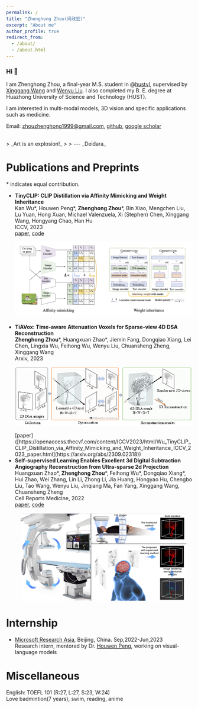 ```yaml
---
permalink: /
title: "Zhenghong Zhou(周政宏)"
excerpt: "About me"
author_profile: true
redirect_from: 
  - /about/
  - /about.html
---
```


### Hi 👋
I am Zhenghong Zhou, a final-year M.S. student in @[hustvl](https://github.com/hustvl), supervised by [Xinggang Wang](https://xwcv.github.io/) and [Wenyu Liu](https://eic.hust.edu.cn/professor/liuwenyu/). I also completed my B. E. degree at Huazhong University of Science and Technology (HUST).

I am interested in multi-modal models, 3D vision and specific applications such as medicine.

Email: zhouzhenghong1999@gmail.com,  [github](https://github.com/zhouzhenghong-gt), [google scholar](https://scholar.google.com/citations?user=b7owCGgAAAAJ&hl=zh-CN)

<br>
> _Art is an explosion!_
> 
> --- _Deidara_

Publications and Preprints
======
\* indicates equal contribution.

* **TinyCLIP: CLIP Distillation via Affinity Mimicking and Weight Inheritance**  
  Kan Wu\*, Houwen Peng\*, **Zhenghong Zhou**\*, Bin Xiao, Mengchen Liu, Lu Yuan, Hong Xuan, Michael Valenzuela, Xi (Stephen) Chen, Xinggang Wang, Hongyang Chao, Han Hu  
  ICCV, 2023  
  [paper](https://openaccess.thecvf.com/content/ICCV2023/html/Wu_TinyCLIP_CLIP_Distillation_via_Affinity_Mimicking_and_Weight_Inheritance_ICCV_2023_paper.html), [code](https://github.com/microsoft/Cream/tree/main/TinyCLIP)  
  <p align="center">
    <img src="../images/TinyCLIP.png" width="600">
  </p>  
* **TiAVox: Time-aware Attenuation Voxels for Sparse-view 4D DSA Reconstruction**  
  **Zhenghong Zhou**\*, Huangxuan Zhao\*, Jiemin Fang, Dongqiao Xiang, Lei Chen, Lingxia Wu, Feihong Wu, Wenyu Liu, Chuansheng Zheng, Xinggang Wang  
  Arxiv, 2023  
  <p align="center">
    <img src="../images/Tiavox.png" width="530">
  </p>  
  [paper]([https://openaccess.thecvf.com/content/ICCV2023/html/Wu_TinyCLIP_CLIP_Distillation_via_Affinity_Mimicking_and_Weight_Inheritance_ICCV_2023_paper.html](https://arxiv.org/abs/2309.02318))  
* **Self-supervised Learning Enables Excellent 3d Digital Subtraction Angiography Reconstruction from Ultra-sparse 2d Projection**  
  Huangxuan Zhao\*, **Zhenghong Zhou**\*, Feihong Wu\*, Dongqiao Xiang\*, Hui Zhao, Wei Zhang, Lin Li, Zhong Li, Jia Huang, Hongyao Hu, Chengbo Liu, Tao Wang, Wenyu Liu, Jinqiang Ma, Fan Yang, Xinggang Wang, Chuansheng Zheng  
  Cell Reports Medicine, 2022  
  [paper](https://www.sciencedirect.com/science/article/pii/S2666379122003305), [code](https://github.com/zhouzhenghong-gt/self-supervised-3D-DSA-reconstructio-network)
  <p align="center">
    <img src="../images/ssdr.png" width="450">
  </p>




Internship
======
* [Microsoft Research Asia](https://www.msra.cn/), Beijing, China. Sep,2022-Jun,2023  
  Research intern, mentored by Dr. [Houwen Peng](https://houwenpeng.com/), working on visual-language models  

Miscellaneous
======
English: TOEFL 101 (R:27, L:27, S:23, W:24)  
Love badmintion(7 years), swim, reading, anime
